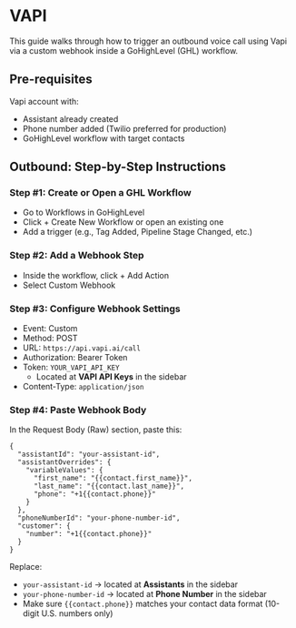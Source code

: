 # VAPI

This guide walks through how to trigger an outbound voice call using Vapi via a custom webhook inside a GoHighLevel (GHL) workflow.

## Pre-requisites

Vapi account with:

- Assistant already created
- Phone number added (Twilio preferred for production)
- GoHighLevel workflow with target contacts

## Outbound: Step-by-Step Instructions

### Step #1: Create or Open a GHL Workflow

- Go to Workflows in GoHighLevel
- Click + Create New Workflow or open an existing one
- Add a trigger (e.g., Tag Added, Pipeline Stage Changed, etc.)

### Step #2: Add a Webhook Step

- Inside the workflow, click + Add Action
- Select Custom Webhook

### Step #3: Configure Webhook Settings

- Event: Custom
- Method: POST
- URL: `https://api.vapi.ai/call`
- Authorization: Bearer Token
- Token: `YOUR_VAPI_API_KEY`
  - Located at **VAPI API Keys** in the sidebar
- Content-Type: `application/json`

### Step #4: Paste Webhook Body

In the Request Body (Raw) section, paste this:

```
{
  "assistantId": "your-assistant-id",
  "assistantOverrides": {
    "variableValues": {
      "first_name": "{{contact.first_name}}",
      "last_name": "{{contact.last_name}}",
      "phone": "+1{{contact.phone}}"
    }
  },
  "phoneNumberId": "your-phone-number-id",
  "customer": {
    "number": "+1{{contact.phone}}"
  }
}
```

Replace:

- `your-assistant-id` → located at **Assistants** in the sidebar
- `your-phone-number-id` → located at **Phone Number** in the sidebar
- Make sure `{{contact.phone}}` matches your contact data format (10-digit U.S. numbers only)
